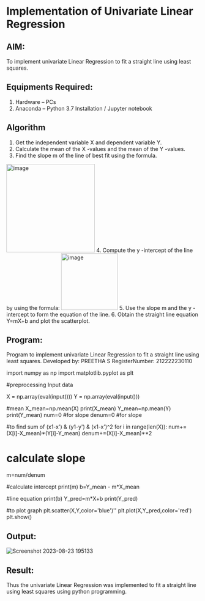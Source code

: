 # Implementation of Univariate Linear Regression
## AIM:
To implement univariate Linear Regression to fit a straight line using least squares.

## Equipments Required:
1. Hardware – PCs
2. Anaconda – Python 3.7 Installation / Jupyter notebook

## Algorithm
1. Get the independent variable X and dependent variable Y.
2. Calculate the mean of the X -values and the mean of the Y -values.
3. Find the slope m of the line of best fit using the formula. 
<img width="231" alt="image" src="https://user-images.githubusercontent.com/93026020/192078527-b3b5ee3e-992f-46c4-865b-3b7ce4ac54ad.png">
4. Compute the y -intercept of the line by using the formula:
<img width="148" alt="image" src="https://user-images.githubusercontent.com/93026020/192078545-79d70b90-7e9d-4b85-9f8b-9d7548a4c5a4.png">
5. Use the slope m and the y -intercept to form the equation of the line.
6. Obtain the straight line equation Y=mX+b and plot the scatterplot.

## Program:
Program to implement univariate Linear Regression to fit a straight line using least squares.
Developed by: PREETHA S
RegisterNumber:  212222230110

import numpy as np
import matplotlib.pyplot as plt

#preprocessing Input data

X = np.array(eval(input()))
Y = np.array(eval(input()))

#mean
X_mean=np.mean(X)
print(X_mean)
Y_mean=np.mean(Y)
print(Y_mean)
num=0 #for slope
denum=0 #for slope

#to find sum of (x1-x') & (y1-y') & (x1-x')^2
for i in range(len(X)):
  num+=(X[i]-X_mean)*(Y[i]-Y_mean)
  denum+=(X[i]-X_mean)**2

# calculate slope 
m=num/denum

#calculate intercept
print(m)
b=Y_mean - m*X_mean

#line equation
print(b)
Y_pred=m*X+b
print(Y_pred)

#to plot graph
plt.scatter(X,Y,color='blue')''
plt.plot(X,Y_pred,color='red')
plt.show()

## Output:

![Screenshot 2023-08-23 195133](https://github.com/Preetha-Senthamilan/Find-the-best-fit-line-using-Least-Squares-Method/assets/119390282/d4432c95-bf04-47d8-ac9a-fc1c8fe64d71)


## Result:
Thus the univariate Linear Regression was implemented to fit a straight line using least squares using python programming.

